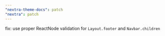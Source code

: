 ```yaml
---
"nextra-theme-docs": patch
"nextra": patch
---
```


fix: use proper ReactNode validation for `Layout.footer` and `Navbar.children`
